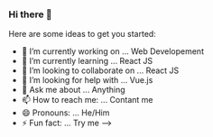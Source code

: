 ### Hi there 👋



Here are some ideas to get you started:

- 🔭 I’m currently working on ... Web Developement
- 🌱 I’m currently learning ... React JS
- 👯 I’m looking to collaborate on ... React JS
- 🤔 I’m looking for help with ... Vue.js
- 💬 Ask me about ... Anything
- 📫 How to reach me: ... Contant me
- 😄 Pronouns: ... He/Him
- ⚡ Fun fact: ... Try me
-->
